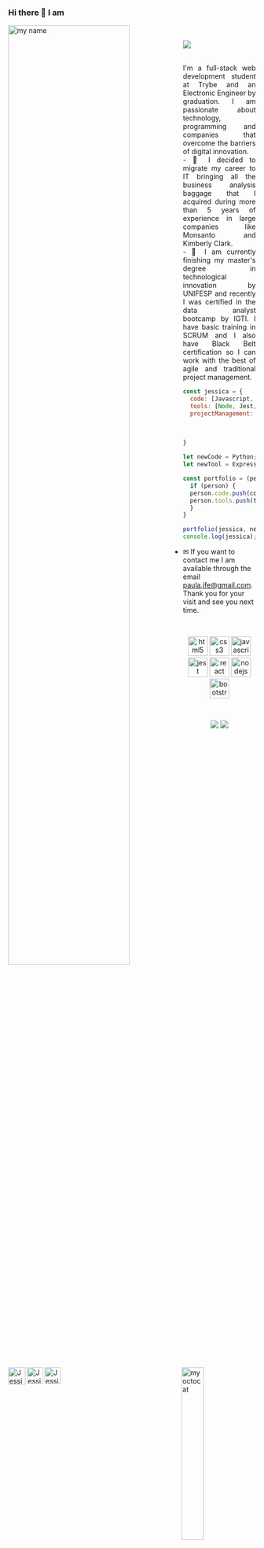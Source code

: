 ### Hi there 👋 I am
<img align="left" alt="my name" width="70%" src="https://i.postimg.cc/PJpqz96t/name.png">
<img align="right" alt="my octocat" width="30%" src="https://octocat-generator-assets.githubusercontent.com/my-octocat-1613050210697.png" />
<br />

<a href="https://www.linkedin.com/in/jessica-ladislau/">
  <img align="left" alt="Jessica LAdislau LinkedIn" height="35px" src="https://cdn.iconscout.com/icon/free/png-256/linkedin-53-227912.png" />
</a>
<a href="https://www.facebook.com/jessica.fernandes.paula/">
  <img align="left" alt="Jessica Ladislau Facebook" height="33px" src="https://cdn.iconscout.com/icon/free/png-256/facebook-social-media-fb-logo-square-44659.png" />
</a>
<a href="https://paula-jfe.github.io/">
  <img align="left" alt="Jessica Ladislau Portfolio Web Page" height="33px" src="https://www.shareicon.net/data/256x256/2015/12/06/683021_tool_512x512.png" />
</a>

![](https://komarev.com/ghpvc/?username=paula-jfe)
<br />
<br />

<p  style='text-align: justify;'> I'm a full-stack web development student at Trybe and an Electronic Engineer by graduation. I am passionate about technology, programming and companies that overcome the barriers of digital innovation.<br />
- 💬 I decided to migrate my career to IT bringing all the business analysis baggage that I acquired during more than 5 years of experience in large companies like Monsanto and Kimberly Clark.<br />
- 🌱 I am currently finishing my master's degree in technological innovation by UNIFESP and recently I was certified in the data analyst bootcamp by IGTI. I have basic training in SCRUM and I also have Black Belt certification so I can work with the best of agile and traditional project management. </p>

```javascript
const jessica = {
  code: [Javascript, HTML, CSS],
  tools: [Node, Jest, Bulma, Bootstrap, React, Thunk],
  projectManagement: {
                        agile: "Scrum and Kanban",
                        sixSigma: "Black Belt"
                      },
}

let newCode = Python;
let newTool = Express;

const portfolio = (person, codeToLearn, toolToLearn) => {
  if (person) {
  person.code.push(codeToLearn);
  person.tools.push(toolToLearn);
  }
}

portfolio(jessica, newCode, newTool);
console.log(jessica);
```
- ✉ If you want to contact me I am available through the email paula.jfe@gmail.com. Thank you for your visit and see you next time.

<br />
<p align="center">
  <img src="https://cdn.iconscout.com/icon/free/png-256/html5-20-734983.png" alt="html5" width="40" height="40"/>
  <img src="https://cdn.iconscout.com/icon/free/png-256/css-2749248-2284638.png" alt="css3" width="40" height="40"/>
  <img src="https://cdn.iconscout.com/icon/free/png-256/javascript-2336958-1982839.png" alt="javascript" width="40" height="40"/>
  <img src="https://i.postimg.cc/fWjjrBsk/jestlogo.png" alt="jest" width="40" height="40" />
  <img src="https://cdn.iconscout.com/icon/free/png-256/react-native-555397.png" alt="react" width="40" height="40"/>
  <img src="https://www.shareicon.net/data/256x256/2016/06/19/603784_nodejs_512x512.png" alt="nodejs" width="40" height="40"/>
  <img src="https://www.shareicon.net/data/2016/06/20/606737_black_256x256.png" alt="bootstrap" width="40" height="40"/>
</p>
<br />

<p align = "center">
  <img src = "https://github-readme-stats.vercel.app/api?username=paula-jfe&show_icons=true&theme=radical&line_height=33">
  <img src = "https://github-readme-stats.vercel.app/api/top-langs/?username=paula-jfe&hide_langs_below=.25&theme=radical">
</p>
